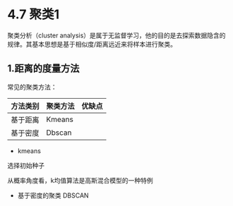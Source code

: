 # 4.7 聚类1



聚类分析（cluster analysis）是属于无监督学习，他的目的是去探索数据隐含的规律。其基本思想是基于相似度/距离远近来将样本进行聚类。


## 1.距离的度量方法






常见的聚类方法：


| 方法类别 | 聚类方法 | 优缺点 |
| --- | --- | --- |
| 基于距离 | Kmeans |  |
| 基于密度| Dbscan |  |



* kmeans

选择初始种子



从概率角度看，k均值算法是高斯混合模型的一种特例


* 基于密度的聚类 DBSCAN



